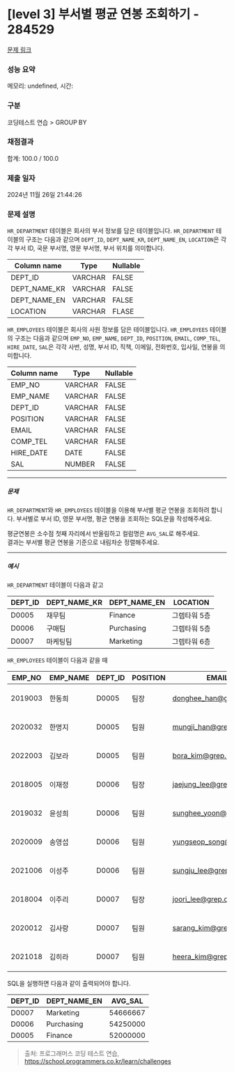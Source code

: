 # [level 3] 부서별 평균 연봉 조회하기 - 284529 

[문제 링크](https://school.programmers.co.kr/learn/courses/30/lessons/284529) 

### 성능 요약

메모리: undefined, 시간: 

### 구분

코딩테스트 연습 > GROUP BY

### 채점결과

합계: 100.0 / 100.0

### 제출 일자

2024년 11월 26일 21:44:26

### 문제 설명

<p><code>HR_DEPARTMENT</code> 테이블은 회사의 부서 정보를 담은 테이블입니다. <code>HR_DEPARTMENT</code> 테이블의 구조는 다음과 같으며 <code>DEPT_ID</code>, <code>DEPT_NAME_KR</code>, <code>DEPT_NAME_EN</code>, <code>LOCATION</code>은 각각 부서 ID, 국문 부서명, 영문 부서명, 부서 위치를 의미합니다.</p>
<table class="table">
        <thead><tr>
<th>Column name</th>
<th>Type</th>
<th>Nullable</th>
</tr>
</thead>
        <tbody><tr>
<td>DEPT_ID</td>
<td>VARCHAR</td>
<td>FALSE</td>
</tr>
<tr>
<td>DEPT_NAME_KR</td>
<td>VARCHAR</td>
<td>FALSE</td>
</tr>
<tr>
<td>DEPT_NAME_EN</td>
<td>VARCHAR</td>
<td>FALSE</td>
</tr>
<tr>
<td>LOCATION</td>
<td>VARCHAR</td>
<td>FLASE</td>
</tr>
</tbody>
      </table>
<p><code>HR_EMPLOYEES</code> 테이블은 회사의 사원 정보를 담은 테이블입니다. <code>HR_EMPLOYEES</code> 테이블의 구조는 다음과 같으며 <code>EMP_NO</code>, <code>EMP_NAME</code>, <code>DEPT_ID</code>, <code>POSITION</code>, <code>EMAIL</code>, <code>COMP_TEL</code>, <code>HIRE_DATE</code>, <code>SAL</code>은 각각 사번, 성명, 부서 ID, 직책, 이메일, 전화번호, 입사일, 연봉을 의미합니다.</p>
<table class="table">
        <thead><tr>
<th>Column name</th>
<th>Type</th>
<th>Nullable</th>
</tr>
</thead>
        <tbody><tr>
<td>EMP_NO</td>
<td>VARCHAR</td>
<td>FALSE</td>
</tr>
<tr>
<td>EMP_NAME</td>
<td>VARCHAR</td>
<td>FALSE</td>
</tr>
<tr>
<td>DEPT_ID</td>
<td>VARCHAR</td>
<td>FALSE</td>
</tr>
<tr>
<td>POSITION</td>
<td>VARCHAR</td>
<td>FALSE</td>
</tr>
<tr>
<td>EMAIL</td>
<td>VARCHAR</td>
<td>FALSE</td>
</tr>
<tr>
<td>COMP_TEL</td>
<td>VARCHAR</td>
<td>FALSE</td>
</tr>
<tr>
<td>HIRE_DATE</td>
<td>DATE</td>
<td>FALSE</td>
</tr>
<tr>
<td>SAL</td>
<td>NUMBER</td>
<td>FALSE</td>
</tr>
</tbody>
      </table>
<hr>

<h5>문제</h5>

<p><code>HR_DEPARTMENT</code>와 <code>HR_EMPLOYEES</code> 테이블을 이용해 부서별 평균 연봉을 조회하려 합니다. 부서별로 부서 ID, 영문 부서명, 평균 연봉을 조회하는 SQL문을 작성해주세요.</p>

<p>평균연봉은 소수점 첫째 자리에서 반올림하고 컬럼명은 <code>AVG_SAL</code>로 해주세요.<br>
결과는 부서별 평균 연봉을 기준으로 내림차순 정렬해주세요.</p>

<hr>

<h5>예시</h5>

<p><code>HR_DEPARTMENT</code> 테이블이 다음과 같고</p>
<table class="table">
        <thead><tr>
<th>DEPT_ID</th>
<th>DEPT_NAME_KR</th>
<th>DEPT_NAME_EN</th>
<th>LOCATION</th>
</tr>
</thead>
        <tbody><tr>
<td>D0005</td>
<td>재무팀</td>
<td>Finance</td>
<td>그렙타워 5층</td>
</tr>
<tr>
<td>D0006</td>
<td>구매팀</td>
<td>Purchasing</td>
<td>그렙타워 5층</td>
</tr>
<tr>
<td>D0007</td>
<td>마케팅팀</td>
<td>Marketing</td>
<td>그렙타워 6층</td>
</tr>
</tbody>
      </table>
<p><code>HR_EMPLOYEES</code> 테이블이 다음과 같을 때</p>
<table class="table">
        <thead><tr>
<th>EMP_NO</th>
<th>EMP_NAME</th>
<th>DEPT_ID</th>
<th>POSITION</th>
<th>EMAIL</th>
<th>COMP_TEL</th>
<th>HIRE_DATE</th>
<th>SAL</th>
</tr>
</thead>
        <tbody><tr>
<td>2019003</td>
<td>한동희</td>
<td>D0005</td>
<td>팀장</td>
<td><a href="mailto:donghee_han@grep.com" target="_blank" rel="noopener">donghee_han@grep.com</a></td>
<td>031-8000-1122</td>
<td>2019-03-01</td>
<td>57000000</td>
</tr>
<tr>
<td>2020032</td>
<td>한명지</td>
<td>D0005</td>
<td>팀원</td>
<td><a href="mailto:mungji_han@grep.com" target="_blank" rel="noopener">mungji_han@grep.com</a></td>
<td>031-8000-1123</td>
<td>2020-03-01</td>
<td>52000000</td>
</tr>
<tr>
<td>2022003</td>
<td>김보라</td>
<td>D0005</td>
<td>팀원</td>
<td><a href="mailto:bora_kim@grep.com" target="_blank" rel="noopener">bora_kim@grep.com</a></td>
<td>031-8000-1126</td>
<td>2022-03-01</td>
<td>47000000</td>
</tr>
<tr>
<td>2018005</td>
<td>이재정</td>
<td>D0006</td>
<td>팀장</td>
<td><a href="mailto:jaejung_lee@grep.com" target="_blank" rel="noopener">jaejung_lee@grep.com</a></td>
<td>031-8000-1127</td>
<td>2018-03-01</td>
<td>60000000</td>
</tr>
<tr>
<td>2019032</td>
<td>윤성희</td>
<td>D0006</td>
<td>팀원</td>
<td><a href="mailto:sunghee_yoon@grep.com" target="_blank" rel="noopener">sunghee_yoon@grep.com</a></td>
<td>031-8000-1128</td>
<td>2019-03-01</td>
<td>57000000</td>
</tr>
<tr>
<td>2020009</td>
<td>송영섭</td>
<td>D0006</td>
<td>팀원</td>
<td><a href="mailto:yungseop_song@grep.com" target="_blank" rel="noopener">yungseop_song@grep.com</a></td>
<td>031-8000-1130</td>
<td>2020-03-01</td>
<td>51000000</td>
</tr>
<tr>
<td>2021006</td>
<td>이성주</td>
<td>D0006</td>
<td>팀원</td>
<td><a href="mailto:sungju_lee@grep.com" target="_blank" rel="noopener">sungju_lee@grep.com</a></td>
<td>031-8000-1131</td>
<td>2021-03-01</td>
<td>49000000</td>
</tr>
<tr>
<td>2018004</td>
<td>이주리</td>
<td>D0007</td>
<td>팀장</td>
<td><a href="mailto:joori_lee@grep.com" target="_blank" rel="noopener">joori_lee@grep.com</a></td>
<td>031-8000-1132</td>
<td>2018-03-01</td>
<td>61000000</td>
</tr>
<tr>
<td>2020012</td>
<td>김사랑</td>
<td>D0007</td>
<td>팀원</td>
<td><a href="mailto:sarang_kim@grep.com" target="_blank" rel="noopener">sarang_kim@grep.com</a></td>
<td>031-8000-1133</td>
<td>2020-03-01</td>
<td>54000000</td>
</tr>
<tr>
<td>2021018</td>
<td>김히라</td>
<td>D0007</td>
<td>팀원</td>
<td><a href="mailto:heera_kim@grep.com" target="_blank" rel="noopener">heera_kim@grep.com</a></td>
<td>031-8000-1136</td>
<td>2021-03-01</td>
<td>49000000</td>
</tr>
</tbody>
      </table>
<p>SQL을 실행하면 다음과 같이 출력되어야 합니다.</p>
<table class="table">
        <thead><tr>
<th>DEPT_ID</th>
<th>DEPT_NAME_EN</th>
<th>AVG_SAL</th>
</tr>
</thead>
        <tbody><tr>
<td>D0007</td>
<td>Marketing</td>
<td>54666667</td>
</tr>
<tr>
<td>D0006</td>
<td>Purchasing</td>
<td>54250000</td>
</tr>
<tr>
<td>D0005</td>
<td>Finance</td>
<td>52000000</td>
</tr>
</tbody>
      </table>

> 출처: 프로그래머스 코딩 테스트 연습, https://school.programmers.co.kr/learn/challenges